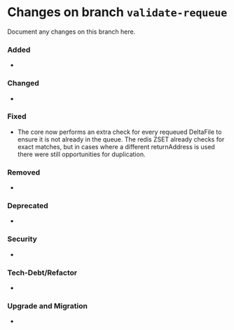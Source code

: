 # Changes on branch `validate-requeue`
Document any changes on this branch here.
### Added
- 

### Changed
-

### Fixed
- The core now performs an extra check for every requeued DeltaFile to ensure it is not already in the queue. The redis ZSET already checks for exact matches, but in cases where a different returnAddress is used there were still opportunities for duplication. 

### Removed
- 

### Deprecated
- 

### Security
- 

### Tech-Debt/Refactor
- 

### Upgrade and Migration
- 
